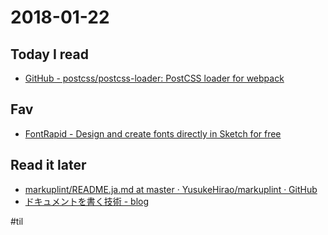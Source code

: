 # 2018-01-22

## Today I read

* [GitHub - postcss/postcss-loader: PostCSS loader for webpack](https://github.com/postcss/postcss-loader)


## Fav

* [FontRapid - Design and create fonts directly in Sketch for free](https://fontrapid.com/)


## Read it later

* [markuplint/README.ja.md at master · YusukeHirao/markuplint · GitHub](https://github.com/YusukeHirao/markuplint/blob/master/lib/rules/README.ja.md)
* [ドキュメントを書く技術 - blog](http://moromii.hatenadiary.jp/entry/2018/01/19/085847)


#til
